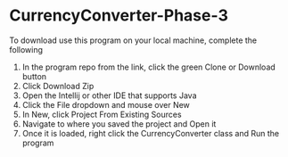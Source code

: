 # CurrencyConverter-Phase-3

To download use this program on your local machine, complete the following

1. In the program repo from the link, click the green Clone or Download button
2. Click Download Zip
3. Open the Intellij or other IDE that supports Java
4. Click the File dropdown and mouse over New
5. In New, click Project From Existing Sources
6. Navigate to where you saved the project and Open it
7. Once it is loaded, right click the CurrencyConverter class and Run the program

